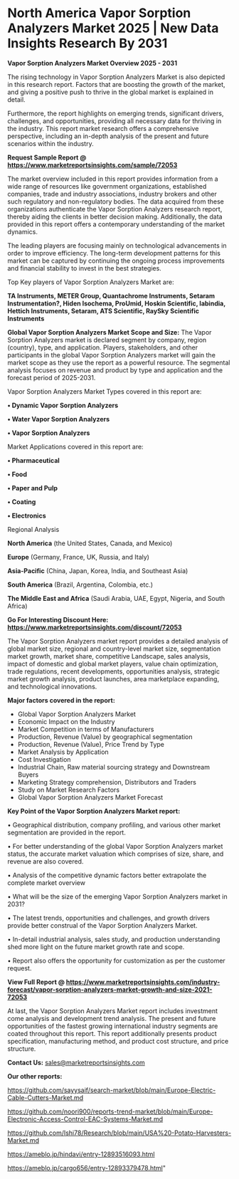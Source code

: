 # North America Vapor Sorption Analyzers Market 2025 | New Data Insights Research By 2031

<Strong> Vapor Sorption Analyzers Market Overview 2025 - 2031</strong>

The rising technology in Vapor Sorption Analyzers Market is also depicted in this research report. Factors that are boosting the growth of the market, and giving a positive push to thrive in the global market is explained in detail.

Furthermore, the report highlights on emerging trends, significant drivers, challenges, and opportunities, providing all necessary data for thriving in the industry. This report market research offers a comprehensive perspective, including an in-depth analysis of the present and future scenarios within the industry.

<strong>Request Sample Report @ <a href=https://www.marketreportsinsights.com/sample/72053>https://www.marketreportsinsights.com/sample/72053</a></strong>

The market overview included in this report provides information from a wide range of resources like government organizations, established companies, trade and industry associations, industry brokers and other such regulatory and non-regulatory bodies. The data acquired from these organizations authenticate the Vapor Sorption Analyzers research report, thereby aiding the clients in better decision making. Additionally, the data provided in this report offers a contemporary understanding of the market dynamics.

The leading players are focusing mainly on technological advancements in order to improve efficiency. The long-term development patterns for this market can be captured by continuing the ongoing process improvements and financial stability to invest in the best strategies.

Top Key players of Vapor Sorption Analyzers Market are:

<strong>TA Instruments, METER Group, Quantachrome Instruments, Setaram Instrumentation?, Hiden Isochema, ProUmid, Hoskin Scientific, labindia, Hettich Instruments, Setaram, ATS Scientific, RaySky Scientific Instruments</strong>

<strong><b>Global Vapor Sorption Analyzers Market Scope and Size:</b></strong>
The Vapor Sorption Analyzers market is declared segment by company, region (country), type, and application. Players, stakeholders, and other participants in the global Vapor Sorption Analyzers market will gain the market scope as they use the report as a powerful resource. The segmental analysis focuses on revenue and product by type and application and the forecast period of 2025-2031.

Vapor Sorption Analyzers Market Types covered in this report are:

<strong>• Dynamic Vapor Sorption Analyzers

• Water Vapor Sorption Analyzers

• Vapor Sorption Analyzers</strong>

Market Applications covered in this report are:

<strong>• Pharmaceutical

• Food

• Paper and Pulp

• Coating

• Electronics</strong> 

Regional Analysis

<strong>North America</strong> (the United States, Canada, and Mexico)

<strong>Europe</strong> (Germany, France, UK, Russia, and Italy)

<strong>Asia-Pacific</strong> (China, Japan, Korea, India, and Southeast Asia)

<strong>South America</strong> (Brazil, Argentina, Colombia, etc.)

<strong>The Middle East and Africa</strong> (Saudi Arabia, UAE, Egypt, Nigeria, and South Africa)

<strong>Go For Interesting Discount Here: <a href=https://www.marketreportsinsights.com/discount/72053>https://www.marketreportsinsights.com/discount/72053</a></strong>

The Vapor Sorption Analyzers market report provides a detailed analysis of global market size, regional and country-level market size, segmentation market growth, market share, competitive Landscape, sales analysis, impact of domestic and global market players, value chain optimization, trade regulations, recent developments, opportunities analysis, strategic market growth analysis, product launches, area marketplace expanding, and technological innovations.

<strong><b>Major factors covered in the report:</b></strong>
<ul>
  <li>Global Vapor Sorption Analyzers Market </li>
  <li>Economic Impact on the Industry</li>
  <li>Market Competition in terms of Manufacturers</li>
  <li>Production, Revenue (Value) by geographical segmentation</li>
  <li>Production, Revenue (Value), Price Trend by Type</li>
  <li>Market Analysis by Application</li>
  <li>Cost Investigation</li>
  <li>Industrial Chain, Raw material sourcing strategy and Downstream Buyers</li>
  <li>Marketing Strategy comprehension, Distributors and Traders</li>
  <li>Study on Market Research Factors</li>
  <li>Global Vapor Sorption Analyzers Market Forecast</li>
</ul>

<strong><b>Key Point of the Vapor Sorption Analyzers Market report:</b></strong>

• Geographical distribution, company profiling, and various other market segmentation are provided in the report.

• For better understanding of the global Vapor Sorption Analyzers market status, the accurate market valuation which comprises of size, share, and revenue are also covered.

• Analysis of the competitive dynamic factors better extrapolate the complete market overview

• What will be the size of the emerging Vapor Sorption Analyzers market in 2031?

• The latest trends, opportunities and challenges, and growth drivers provide better construal of the Vapor Sorption Analyzers Market.

• In-detail industrial analysis, sales study, and production understanding shed more light on the future market growth rate and scope.

• Report also offers the opportunity for customization as per the customer request.

<strong><b>View Full Report @ <a href=https://www.marketreportsinsights.com/industry-forecast/vapor-sorption-analyzers-market-growth-and-size-2021-72053>https://www.marketreportsinsights.com/industry-forecast/vapor-sorption-analyzers-market-growth-and-size-2021-72053</a></b></strong>


At last, the Vapor Sorption Analyzers Market report includes investment come analysis and development trend analysis. The present and future opportunities of the fastest growing international industry segments are coated throughout this report. This report additionally presents product specification, manufacturing method, and product cost structure, and price structure.

<strong>Contact Us:</strong>
sales@marketreportsinsights.com

<strong>Our other reports:</strong>

<a href=https://github.com/sayysaif/search-market/blob/main/Europe-Electric-Cable-Cutters-Market.md>https://github.com/sayysaif/search-market/blob/main/Europe-Electric-Cable-Cutters-Market.md</a>

<a href=https://github.com/noori900/reports-trend-market/blob/main/Europe-Electronic-Access-Control-EAC-Systems-Market.md>https://github.com/noori900/reports-trend-market/blob/main/Europe-Electronic-Access-Control-EAC-Systems-Market.md</a>

<a href=https://github.com/Ishi78/Research/blob/main/USA%20-Potato-Harvesters-Market.md>https://github.com/Ishi78/Research/blob/main/USA%20-Potato-Harvesters-Market.md</a>

<a href=https://ameblo.jp/hindavi/entry-12893516093.html>https://ameblo.jp/hindavi/entry-12893516093.html</a>

<a href=https://ameblo.jp/cargo656/entry-12893379478.html>https://ameblo.jp/cargo656/entry-12893379478.html</a>"
